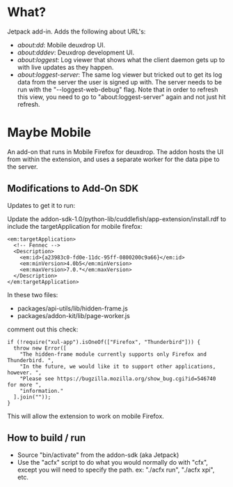 # What?

Jetpack add-in.  Adds the following about URL's:

- *about:dd*: Mobile deuxdrop UI.
- *about:dddev*: Deuxdrop development UI.
- *about:loggest*: Log viewer that shows what the client daemon gets up to
   with live updates as they happen.
- *about:loggest-server*: The same log viewer but tricked out to get its log
   data from the server the user is signed up with.  The server needs to be
   run with the "--loggest-web-debug" flag.  Note that in order to refresh
   this view, you need to go to "about:loggest-server" again and not just hit
   refresh.

# Maybe Mobile

An add-on that runs in Mobile Firefox for deuxdrop. The addon hosts the UI
from within the extension, and uses a separate worker for the data pipe to
the server.

## Modifications to Add-On SDK

Updates to get it to run:

Update the addon-sdk-1.0/python-lib/cuddlefish/app-extension/install.rdf to
include the targetApplication for mobile firefox:

    <em:targetApplication>
      <!-- Fennec -->
      <Description>
        <em:id>{a23983c0-fd0e-11dc-95ff-0800200c9a66}</em:id>
        <em:minVersion>4.0b5</em:minVersion>
        <em:maxVersion>7.0.*</em:maxVersion>
      </Description>
    </em:targetApplication>

In these two files:

* packages/api-utils/lib/hidden-frame.js
* packages/addon-kit/lib/page-worker.js

comment out this check:

    if (!require("xul-app").isOneOf(["Firefox", "Thunderbird"])) {
      throw new Error([
        "The hidden-frame module currently supports only Firefox and Thunderbird. ",
        "In the future, we would like it to support other applications, however. ",
        "Please see https://bugzilla.mozilla.org/show_bug.cgi?id=546740 for more ",
        "information."
      ].join(""));
    }

This will allow the extension to work on mobile Firefox.

## How to build / run

* Source "bin/activate" from the addon-sdk (aka Jetpack)
* Use the "acfx" script to do what you would normally do with "cfx", except
  you will need to specify the path.  ex: "./acfx run", "./acfx xpi", etc.
